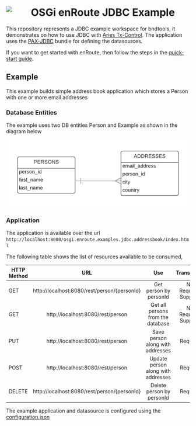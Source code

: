 <h1><img src="http://enroute.osgi.org/img/enroute-logo-64.png" witdh=40px style="float:left;margin: 0 1em 1em 0;width:40px">
OSGi enRoute JDBC Example</h1>

This repository represents a JDBC example workspace for bndtools, it demonstrates on how to use JDBC with [Aries Tx-Control][1].   The application uses the [PAX-JDBC][2] bundle for defining the datasources.

If you want to get started with enRoute, then follow the steps in the [quick-start guide][3].

## Example

This example builds simple address book application which stores a Person with one or more email addresses

### Database Entities 
The example uses two DB entities Person and Example as shown in the diagram below

![enRoute JDBC Example ERD](./enRoute_JDBC_ERD.png?dl=0 "enRoute JDBC Example ERD")

### Application
The application is available over the url `http://localhost:8080/osgi.enroute.examples.jdbc.addressbook/index.html`

The following table shows the list of resources available to be consumed,

| HTTP Method   |      URL |Use |Transaction|
|----------|:-------------:|:-------------:|:-------------:|
| GET |  http://localhost:8080/rest/person/{personId} |Get person by personId| Not Required, Supports|
| GET |  http://localhost:8080/rest/person |Get all persons from the database| Not Required, Supports|
| PUT |  http://localhost:8080/rest/person|Save person along with addresses| Required|
| POST |    http://localhost:8080/rest/person|Update person along with addresses| Required|
| DELETE | http://localhost:8080/rest/person/{personId} |Delete person by personId| Required|


The example application and datasource is configured using the [configuration.json](./osgi.enroute.examples.jdbc.addressbook.application/configuration/configuration.json)

[1]: http://aries.apache.org/modules/tx-control
[2]: https://ops4j1.jira.com/wiki/display/PAXJDBC
[3]: http://enroute.osgi.org/quick-start.html
